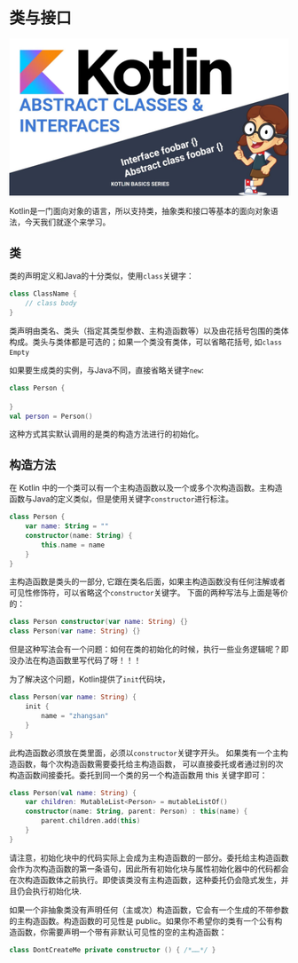 # 类与接口

![class-interface](../../images/basic/class-interface.jpeg)

Kotlin是一门面向对象的语言，所以支持类，抽象类和接口等基本的面向对象语法，今天我们就逐个来学习。

## 类

类的声明定义和Java的十分类似，使用`class`关键字：
```kotlin
class ClassName {
    // class body
}
```

类声明由类名、类头（指定其类型参数、主构造函数等）以及由花括号包围的类体构成。类头与类体都是可选的；如果一个类没有类体，可以省略花括号, 如`class Empty`

如果要生成类的实例，与Java不同，直接省略关键字`new`:

```kotlin
class Person {

}
val person = Person() 
```

这种方式其实默认调用的是类的构造方法进行的初始化。

## 构造方法

在 Kotlin 中的一个类可以有一个主构造函数以及一个或多个次构造函数。主构造函数与Java的定义类似，但是使用关键字`constructor`进行标注。

```kotlin
class Person {
    var name: String = ""
    constructor(name: String) {
        this.name = name
    }
}
```

主构造函数是类头的一部分, 它跟在类名后面，如果主构造函数没有任何注解或者可见性修饰符，可以省略这个`constructor`关键字。
下面的两种写法与上面是等价的：
```kotlin
class Person constructor(var name: String) {}
class Person(var name: String) {}
```

但是这种写法会有一个问题：如何在类的初始化的时候，执行一些业务逻辑呢？即没办法在构造函数里写代码了呀！！！

为了解决这个问题，Kotlin提供了`init`代码块，
```kotlin
class Person(var name: String) {
    init {
        name = "zhangsan"
    }
}
```

此构造函数必须放在类里面，必须以`constructor`关键字开头。 如果类有一个主构造函数，每个次构造函数需要委托给主构造函数， 可以直接委托或者通过别的次构造函数间接委托。委托到同一个类的另一个构造函数用 this 关键字即可：

```kotlin
class Person(val name: String) {
    var children: MutableList<Person> = mutableListOf()
    constructor(name: String, parent: Person) : this(name) {
        parent.children.add(this)
    }
}
```

请注意，初始化块中的代码实际上会成为主构造函数的一部分。委托给主构造函数会作为次构造函数的第一条语句，因此所有初始化块与属性初始化器中的代码都会在次构造函数体之前执行。即使该类没有主构造函数，这种委托仍会隐式发生，并且仍会执行初始化块.

如果一个非抽象类没有声明任何（主或次）构造函数，它会有一个生成的不带参数的主构造函数。构造函数的可见性是 public。如果你不希望你的类有一个公有构造函数，你需要声明一个带有非默认可见性的空的主构造函数：

```kotlin
class DontCreateMe private constructor () { /*……*/ }
```